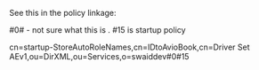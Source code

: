 See this in the policy linkage:

#0# - not sure what this is . #15 is startup policy

cn=startup-StoreAutoRoleNames,cn=IDtoAvioBook,cn=Driver Set AEv1,ou=DirXML,ou=Services,o=swaiddev#0#15